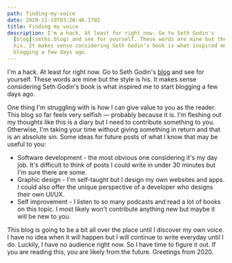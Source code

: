 ```yaml
---
path: finding-my-voice
date: 2020-11-19T03:28:46.179Z
title: Finding my voice
description: I'm a hack. At least for right now. Go to Seth Godin's
  [blog](seths.blog) and see for yourself. These words are mine but the style is
  his. It makes sense considering Seth Godin's book is what inspired me to start
  blogging a few days ago.
---
```

I'm a hack. At least for right now. Go to Seth Godin's [blog](seths.blog) and see for yourself. These words are mine but the style is his. It makes sense considering Seth Godin's book is what inspired me to start blogging a few days ago.

One thing I'm struggling with is how I can give value to you as the reader. This blog so far feels very selfish — probably because it is. I'm fleshing out my thoughts like this is a diary but I need to contribute something to you. Otherwise, I'm taking your time without giving something in return and that is an absolute sin. Some ideas for future posts of what I know that may be useful to you:

* Software development - the most obvious one considering it's my day job. It's difficult to think of posts I could write in under 30 minutes but I'm sure there are some.
* Graphic design - I'm self-taught but I design my own websites and apps. I could also offer the unique perspective of a developer who designs their own UI/UX.
* Self improvement - I listen to so many podcasts and read a lot of books on this topic. I most likely won't contribute anything new but maybe it will be new to you.

This blog is going to be a bit all over the place until I discover my own voice. I have no idea when it will happen but I will continue to write everyday until I do. Luckily, I have no audience right now. So I have time to figure it out. If you are reading this, you are likely from the future. Greetings from 2020.